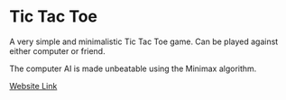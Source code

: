 # Tic Tac Toe

A very simple and minimalistic Tic Tac Toe game. Can be played against either computer or friend.

The computer AI is made unbeatable using the Minimax algorithm.

[Website Link](https://shubha360.github.io/tic-tac-toe-web/)